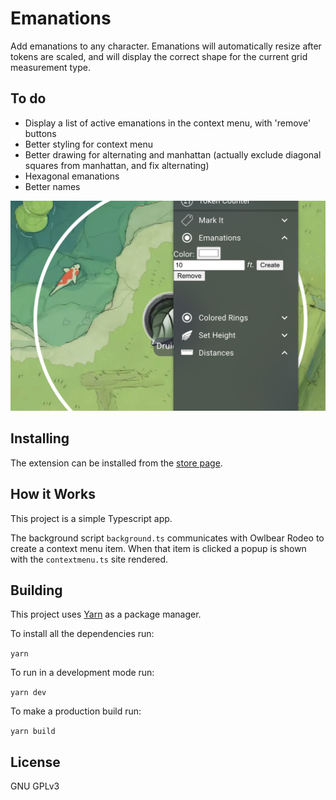 # Emanations

Add emanations to any character. Emanations will automatically resize after tokens are scaled, and will display the correct shape for the current grid measurement type.

## To do
- Display a list of active emanations in the context menu, with 'remove' buttons
- Better styling for context menu
- Better drawing for alternating and manhattan (actually exclude diagonal squares from manhattan, and fix alternating)
- Hexagonal emanations
- Better names

![Interface](./docs/header.jpg)

## Installing

The extension can be installed from the [store page](https://extensions.owlbear.rodeo/owlbear-emanation).

## How it Works

This project is a simple Typescript app.

The background script `background.ts` communicates with Owlbear Rodeo to create a context menu item. When that item is clicked a popup is shown with the `contextmenu.ts` site rendered.

## Building

This project uses [Yarn](https://yarnpkg.com/) as a package manager.

To install all the dependencies run:

`yarn`

To run in a development mode run:

`yarn dev`

To make a production build run:

`yarn build`

## License

GNU GPLv3
